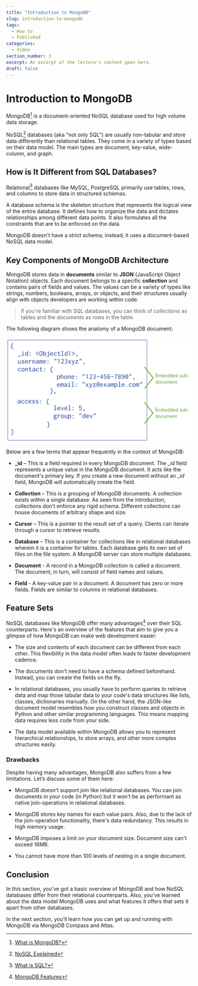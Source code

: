 ```yaml
---
title: "Introduction to MongoDB"
slug: introduction-to-mongodb
tags:
  - How to
  - Published
categories:
  - Video
section_number: 3
excerpt: An excerpt of the lecture's content goes here.
draft: false
---
```


# Introduction to MongoDB

MongoDB[^mongodb] is a document-oriented NoSQL database used for high volume data storage.

NoSQL[^nosql] databases (aka "not only SQL") are usually non-tabular and store data differently than relational tables. They come in a variety of types based on their data model. The main types are document, key-value, wide-column, and graph.


## How is It Different from SQL Databases?

Relational[^rdbms] databases like MySQL, PostgreSQL primarily use tables, rows, and columns to store data in structured schemas.

A database schema is the skeleton structure that represents the logical view of the entire database. It defines how to organize the data and dictates relationships among different data points. It also formulates all the constraints that are to be enforced on the data.

MongoDB doesn't have a strict schema; instead, it uses a document-based NoSQL data model.

## Key Components of MongoDB Architecture

MongoDB stores data in **documents** similar to **JSON** (JavaScript Object Notation) objects. Each document belongs to a specific **collection** and contains pairs of fields and values. The values can be a variety of types like strings, numbers, booleans, arrays, or objects, and their structures usually align with objects developers are working within code.


> If you're familiar with SQL databases, you can think of *collections* as tables and the *documents* as rows in the table.

The following diagram shows the anatomy of a MongoDB document:

![MongoDB data model](./assets/mongo_data_model.svg)


Below are a few terms that appear frequently in the context of MongoDB:

* **_id** – This is a field required in every MongoDB document. The *_id* field represents a unique value in the MongoDB document. It acts like the document's primary key. If you create a new document without an *_id* field, MongoDB will automatically create the field.

* **Collection** – This is a grouping of MongoDB documents. A collection exists within a single database. As seen from the introduction, collections don't enforce any rigid schema. Different collections can house documents of arbitrary shape and size.

* **Cursor** – This is a pointer to the result set of a query. Clients can iterate through a cursor to retrieve results.

* **Database** – This is a container for collections like in relational databases wherein it is a container for tables. Each database gets its own set of files on the file system. A MongoDB server can store multiple databases.

* **Document** - A record in a MongoDB collection is called a document. The document, in turn, will consist of field names and values.

* **Field** - A key-value pair in a document. A document has zero or more fields. Fields are similar to columns in relational databases.

## Feature Sets

NoSQL databases like MongoDB offer many advantages[^mongo-features] over their SQL counterparts. Here's an overview of the features that aim to give you a glimpse of how MongoDB can make web development easier:

* The size and contents of each document can be different from each other. This flexibility in the data model often leads to faster development cadence.

* The documents don't need to have a schema defined beforehand. Instead, you can create the fields on the fly.

* In relational databases, you usually have to perform queries to retrieve data and map those tabular data to your code's data structures like lists, classes, dictionaries manually. On the other hand, the JSON-like document model resembles how you construct classes and objects in Python and other similar programming languages. This means mapping data requires less code from your side.

* The data model available within MongoDB allows you to represent hierarchical relationships, to store arrays, and other more complex structures easily.


### Drawbacks

Despite having many advantages, MongoDB also suffers from a few limitations. Let’s discuss some of them here:

* MongoDB doesn’t support *join* like relational databases. You can join documents in your code (in Python) but it won't be as performant as native join-operations in relational databases.

* MongoDB stores key names for each value pairs. Also, due to the lack of the join-operation functionality, there's data redundancy. This results in high memory usage.

* MongoDB imposes a limit on your document size. Document size can't exceed 16MB.

* You cannot have more than 100 levels of nesting in a single document.

## Conclusion

In this section, you've got a basic overview of MongoDB and how NoSQL databases differ from their relational counterparts. Also, you've learned about the data model MongoDB uses and what features it offers that sets it apart from other databases.

In the next section, you'll learn how you can get up and running with MongoDB via MongoDB Compass and Atlas.

[^mongodb]: [What is MongoDB?](https://www.mongodb.com/what-is-mongodb)

[^nosql]: [NoSQL Explained](https://www.mongodb.com/nosql-explained#what-is-nosql)

[^rdbms]: [What is SQL?](https://docs.microsoft.com/en-us/sql/odbc/reference/structured-query-language-sql?redirectedfrom=MSDN&view=sql-server-ver15)

[^mongo-features]: [MongoDB Features](https://www.guru99.com/what-is-mongodb.html#2)
